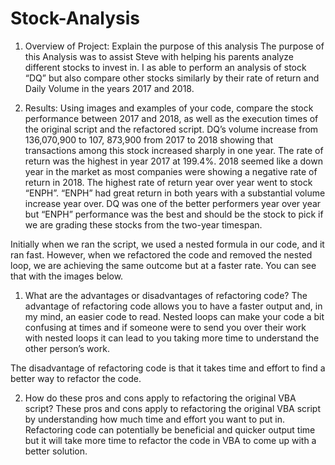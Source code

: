 # Stock-Analysis
1.	Overview of Project: Explain the purpose of this analysis
The purpose of this Analysis was to assist Steve with helping his parents analyze different stocks to invest in.
I as able to perform an analysis of stock “DQ” but also compare other stocks similarly by their rate of return and Daily Volume in the years 2017 and 2018.

2.	Results: Using images and examples of your code, compare the stock performance between 2017 and 2018, as well as the execution times of the original script and the refactored script.
DQ’s volume increase from 136,070,900 to 107, 873,900 from 2017 to 2018 showing that transactions among this stock increased sharply in one year.
The rate of return was the highest in year 2017 at 199.4%. 2018 seemed like a down year in the market as most companies were showing a negative rate of return in 2018.
The highest rate of return year over year went to stock “ENPH”. “ENPH” had great return in both years with a substantial volume increase year over.
DQ was one of the better performers year over year but “ENPH” performance was the best and should be the stock to pick if we are grading these stocks from the two-year timespan.

Initially when we ran the script, we used a nested formula in our code, and it ran fast. However, when we refactored the code and removed the nested loop, we are achieving the same outcome but at a faster rate. You can see that with the images below.


1. What are the advantages or disadvantages of refactoring code?
The advantage of refactoring code allows you to have a faster output and, in my mind, an easier code to read.
Nested loops can make your code a bit confusing at times and if someone were to send you over their work with nested loops it can lead to you taking more time to understand the other person’s work.

The disadvantage of refactoring code is that it takes time and effort to find a better way to refactor the code.

2. How do these pros and cons apply to refactoring the original VBA script?
These pros and cons apply to refactoring the original VBA script by understanding how much time and effort you want to put in.
Refactoring code can potentially be beneficial and quicker output time but it will take more time to refactor the code in VBA to come up with a better solution.


